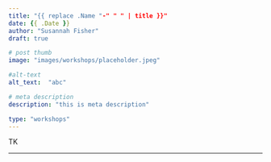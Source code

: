 ```yaml
---
title: "{{ replace .Name "-" " " | title }}"
date: {{ .Date }}
author: "Susannah Fisher"
draft: true

# post thumb
image: "images/workshops/placeholder.jpeg"

#alt-text
alt_text:  "abc"

# meta description
description: "this is meta description"

type: "workshops"
---
```


TK

---
